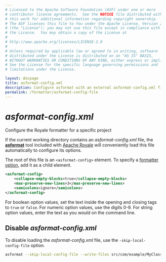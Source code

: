 ```yaml
---
# Licensed to the Apache Software Foundation (ASF) under one or more
# contributor license agreements.  See the NOTICE file distributed with
# this work for additional information regarding copyright ownership.
# The ASF licenses this file to You under the Apache License, Version 2.0
# (the "License"); you may not use this file except in compliance with
# the License.  You may obtain a copy of the License at
# 
# http://www.apache.org/licenses/LICENSE-2.0
# 
# Unless required by applicable law or agreed to in writing, software
# distributed under the License is distributed on an "AS IS" BASIS,
# WITHOUT WARRANTIES OR CONDITIONS OF ANY KIND, either express or implied.
# See the License for the specific language governing permissions and
# limitations under the License.

layout: docpage
title: asformat-config.xml
description: Configure asformat with an external asformat-config.xml file
permalink: /formatter/asformat-config-file
---
```


# _asformat-config.xml_

Configure the Royale formatter for a specific project

If the current working directory contains an _asformat-config.xml_ file, the [**asformat**](formatter) tool included with [Apache Royale](https://royale.apache.org/) will conveniently load this file automatically to configure its options.

The root of this file is an `<asformat-config>` element. To specify a [formatter option](formatter/formatter-options), add it as a child element.

```xml
<asformat-config>
	<collapse-empty-blocks>true</collapse-empty-blocks>
	<max-preserve-new-lines>3</max-preserve-new-lines>
	<semicolons>ignore</semicolons>
</asformat-config>
```

For boolean option values, set the text inside the opening and closing tags to `true` or `false`. For numeric option values, use the digits 0-9. For string option values, enter the text as you would on the command line.

## Disable _asformat-config.xml_

To disable loading the _asformat-config.xml_ file, use the `-skip-local-config-file` option.

```sh
asformat --skip-local-config-file --write-files src/com/example/MyClass.as
```